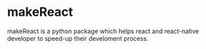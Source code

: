 # makeReact
makeReact is a python package which helps react and react-native developer to speed-up their develoment process.
